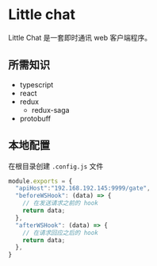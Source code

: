 # Little chat

Little Chat 是一套即时通讯 web 客户端程序。

## 所需知识

- typescript
- react
- redux
  - redux-saga
- protobuff

## 本地配置

在根目录创建 `.config.js` 文件

```js
module.exports = {
  "apiHost":"192.168.192.145:9999/gate",
  "beforeWSHook": (data) => {
    // 在发送请求之前的 hook
    return data;
  },
  "afterWSHook": (data) => {
    // 在请求回应之后的 hook
    return data;
  },
}
```
